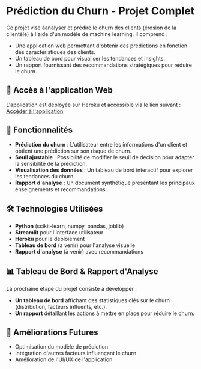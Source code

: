 # Prédiction du Churn - Projet Complet

Ce projet vise àanalyser et prédire le churn des clients (érosion de la clientèle) à l'aide d'un modèle de machine learning. Il comprend :
- Une application web permettant d'obtenir des prédictions en fonction des caractéristiques des clients.
- Un tableau de bord pour visualiser les tendances et insights.
- Un rapport fournissant des recommandations stratégiques pour réduire le churn.

## 🔗 Accès à l'application Web
L'application est déployée sur Heroku et accessible via le lien suivant :  
[Accéder à l'application](https://churnprediction-826210a685a5.herokuapp.com/)

## 📌 Fonctionnalités
- **Prédiction du churn** : L'utilisateur entre les informations d'un client et obtient une prédiction sur son risque de churn.
- **Seuil ajustable** : Possibilité de modifier le seuil de décision pour adapter la sensibilité de la prédiction.
- **Visualisation des données** : Un tableau de bord interactif pour explorer les tendances du churn.
- **Rapport d'analyse** : Un document synthétique présentant les principaux enseignements et recommandations.

## 🛠 Technologies Utilisées
- **Python** (scikit-learn, numpy, pandas, joblib)
- **Streamlit** pour l'interface utilisateur
- **Heroku** pour le déploiement
- **Tableau de bord** (à venir) pour l'analyse visuelle
- **Rapport d'analyse** (à venir) avec recommandations

## 📊 Tableau de Bord & Rapport d'Analyse
La prochaine étape du projet consiste à développer :
- **Un tableau de bord** affichant des statistiques clés sur le churn (distribution, facteurs influents, etc.).
- **Un rapport** détaillant les actions à mettre en place pour réduire le churn.

## 🚀 Améliorations Futures
- Optimisation du modèle de prédiction
- Intégration d'autres facteurs influençant le churn
- Amélioration de l'UI/UX de l'application

